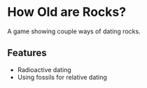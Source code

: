 # How Old are Rocks?

A game showing couple ways of dating rocks.

## Features

* Radioactive dating
* Using fossils for relative dating
